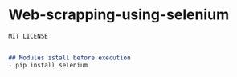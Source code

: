 # Web-scrapping-using-selenium
```markdown
MIT LICENSE


## Modules istall before execution 
- pip install selenium

